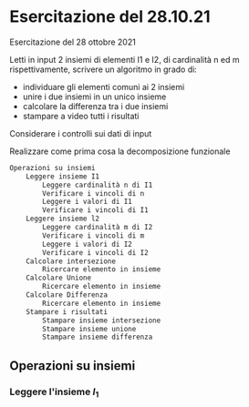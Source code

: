 # Esercitazione del 28.10.21

Esercitazione del 28 ottobre 2021

Letti in input 2 insiemi di elementi I1 e I2, di cardinalità n ed m rispettivamente, scrivere un
algoritmo in grado di:

- individuare gli elementi comuni ai 2 insiemi
- unire i due insiemi in un unico insieme
- calcolare la differenza tra i due insiemi
- stampare a video tutti i risultati

Considerare i controlli sui dati di input

Realizzare come prima cosa la decomposizione funzionale

```txt title="albero di lavoro"
Operazioni su insiemi
    Leggere insieme I1
        Leggere cardinalità n di I1
        Verificare i vincoli di n
        Leggere i valori di I1
        Verificare i vincoli di I1
    Leggere insieme l2
        Leggere cardinalità m di I2
        Verificare i vincoli di m
        Leggere i valori di I2
        Verificare i vincoli di I2
    Calcolare intersezione
        Ricercare elemento in insieme
    Calcolare Unione
        Ricercare elemento in insieme
    Calcolare Differenza
        Ricercare elemento in insieme
    Stampare i risultati
        Stampare insieme intersezione
        Stampare insieme unione
        Stampare insieme differenza
```

## Operazioni su insiemi


### Leggere l'insieme $I_1$
